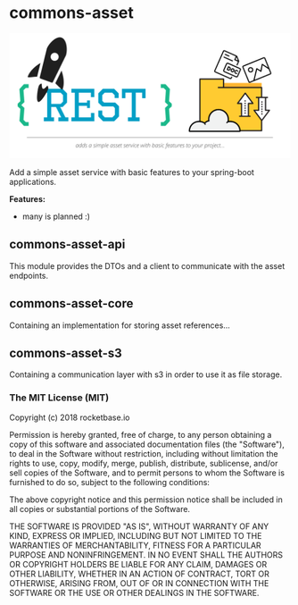 # commons-asset

![logo](assets/commons-logo.svg)


Add a simple asset service with basic features to your spring-boot applications. 

**Features:**
* many is planned :)

## commons-asset-api

This module provides the DTOs and a client to communicate with the asset endpoints.

## commons-asset-core

Containing an implementation for storing asset references...

## commons-asset-s3

Containing a communication layer with s3 in order to use it as file storage.

### The MIT License (MIT)
Copyright (c) 2018 rocketbase.io

Permission is hereby granted, free of charge, to any person obtaining a copy of this software and associated documentation files (the "Software"), to deal in the Software without restriction, including without limitation the rights to use, copy, modify, merge, publish, distribute, sublicense, and/or sell copies of the Software, and to permit persons to whom the Software is furnished to do so, subject to the following conditions:

The above copyright notice and this permission notice shall be included in all copies or substantial portions of the Software.

THE SOFTWARE IS PROVIDED "AS IS", WITHOUT WARRANTY OF ANY KIND, EXPRESS OR IMPLIED, INCLUDING BUT NOT LIMITED TO THE WARRANTIES OF MERCHANTABILITY, FITNESS FOR A PARTICULAR PURPOSE AND NONINFRINGEMENT. IN NO EVENT SHALL THE AUTHORS OR COPYRIGHT HOLDERS BE LIABLE FOR ANY CLAIM, DAMAGES OR OTHER LIABILITY, WHETHER IN AN ACTION OF CONTRACT, TORT OR OTHERWISE, ARISING FROM, OUT OF OR IN CONNECTION WITH THE SOFTWARE OR THE USE OR OTHER DEALINGS IN THE SOFTWARE.